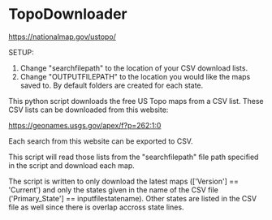 # TopoDownloader
https://nationalmap.gov/ustopo/

SETUP:
1) Change "searchfilepath" to the location of your CSV download lists.
2) Change "OUTPUTFILEPATH" to the location you would like the maps saved to.  By default folders are created for each state.

This python script downloads the free US Topo maps from a CSV list.  These CSV lists can be downloaded from this website: 

https://geonames.usgs.gov/apex/f?p=262:1:0

Each search from this website can be exported to CSV.

This script will read those lists from the "searchfilepath" file path specified in the script and download each map.

The script is written to only download the latest maps (['Version'] == 'Current') and only the states given in the name of the CSV file ('Primary_State'] == inputfilestatename).  Other states are listed in the CSV file as well since there is overlap accross state lines.